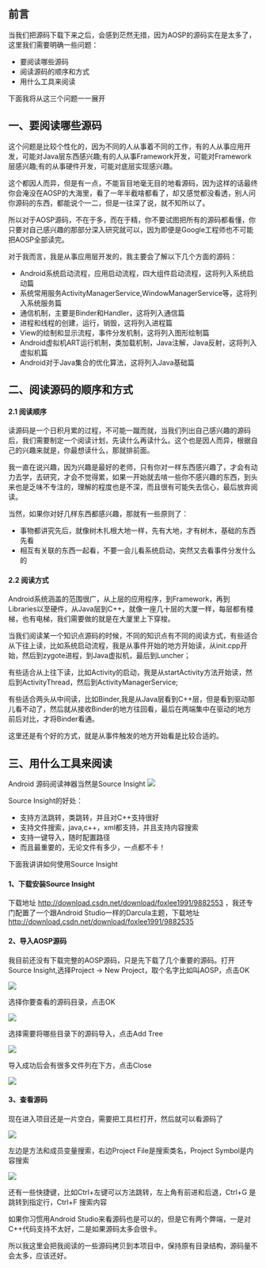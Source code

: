 ## 前言
当我们把源码下载下来之后，会感到茫然无措，因为AOSP的源码实在是太多了，这里我们需要明确一些问题：

* 要阅读哪些源码
* 阅读源码的顺序和方式
* 用什么工具来阅读

下面我将从这三个问题一一展开

## 一、要阅读哪些源码

这个问题是比较个性化的，因为不同的人从事着不同的工作，有的人从事应用开发，可能对Java层东西感兴趣;有的人从事Framework开发，可能对Framework层感兴趣;有的从事硬件开发，可能对底层实现感兴趣。

这个都因人而异，但是有一点，不能盲目地毫无目的地看源码，因为这样的话最终你会淹没在AOSP的大海里，看了一年半截啥都看了，却又感觉都没看透，别人问你源码的东西，都能说个一二，但是一往深了说，就不知所以了。

所以对于AOSP源码，不在于多，而在于精，你不要试图把所有的源码都看懂，你只要对自己感兴趣的那部分深入研究就可以，因为即便是Google工程师也不可能把AOSP全部读完。

对于我而言，我是从事应用层开发的，我主要会了解以下几个方面的源码：

* Android系统启动流程，应用启动流程，四大组件启动流程，这将列入系统启动篇
* 系统常用服务ActivityManagerService,WindowManagerService等，这将列入系统服务篇
* 通信机制，主要是Binder和Handler，这将列入通信篇
* 进程和线程的创建，运行，销毁，这将列入进程篇
* View的绘制和显示流程，事件分发机制，这将列入图形绘制篇
* Android虚拟机ART运行机制，类加载机制，Java注解，Java反射，这将列入虚拟机篇
* Android对于Java集合的优化算法，这将列入Java基础篇

## 二、阅读源码的顺序和方式

#### 2.1 阅读顺序
读源码是一个日积月累的过程，不可能一蹴而就，当我们列出自己感兴趣的源码后，我们需要制定一个阅读计划，先读什么再读什么。这个也是因人而异，根据自己的兴趣来就是，你最想读什么，那就排前面。

我一直在说兴趣，因为兴趣是最好的老师，只有你对一样东西感兴趣了，才会有动力去学，去研究，才会不觉得累，如果一开始就去啃一些你不感兴趣的东西，到头来也是乏味不专注的，理解的程度也是不深，而且很有可能失去信心，最后放弃阅读。

当然，如果你对好几样东西都感兴趣，那就有一些原则了：

* 事物都讲究先后，就像树木扎根大地一样，先有大地，才有树木，基础的东西先看
* 相互有关联的东西一起看，不要一会儿看系统启动，突然又去看事件分发什么的

#### 2.2 阅读方式
Android系统涵盖的范围很广，从上层的应用程序，到Framework，再到Libraries以至硬件，从Java层到C++，就像一座几十层的大厦一样，每层都有楼梯，也有电梯，我们需要做的就是在大厦里上下穿梭。

当我们阅读某一个知识点源码的时候，不同的知识点有不同的阅读方式，有些适合从下往上读，比如系统启动流程，我是从事件开始的地方开始读，从init.cpp开始，然后到zygote进程，到Java虚拟机，最后到Luncher；

有些适合从上往下读，比如Activity的启动，我是从startActivity方法开始读，然后到ActivityThread，然后到ActivityManagerService;

有些适合两头从中间读，比如Binder,我是从Java层看到C++层，但是看到驱动那儿看不动了，然后就从接收Binder的地方往回看，最后在两端集中在驱动的地方前后对比，才将Binder看通。

这里还是有个好的方式，就是从事件触发的地方开始看是比较合适的。

## 三、用什么工具来阅读

Android 源码阅读神器当然是Source Insight 
![](https://user-images.githubusercontent.com/7986735/31375054-e5dba386-add2-11e7-80e0-aa518b10c648.gif)

Source Insight的好处：

* 支持方法跳转，类跳转，并且对C++支持很好
* 支持文件搜索，java,c++，xml都支持，并且支持内容搜索
* 支持一键导入，随时配置路径
* 而且最重要的，无论文件有多少，一点都不卡！

下面我讲讲如何使用Source Insight
#### 1、下载安装Source Insight

下载地址 http://download.csdn.net/download/foxlee1991/9882553 ，我还专门配置了一个跟Android Studio一样的Darcula主题，下载地址 http://download.csdn.net/download/foxlee1991/9882535

#### 2、导入AOSP源码

我目前还没有下载完整的AOSP源码，只是先下载了几个重要的源码。打开Source Insight,选择Project -> New Project，取个名字比如叫AOSP，点击OK

![](http://upload-images.jianshu.io/upload_images/3387045-8412a62d1b79a699.png?imageMogr2/auto-orient/strip%7CimageView2/2/w/1240)

选择你要查看的源码目录，点击OK

![](http://upload-images.jianshu.io/upload_images/3387045-c901bed5d8670ddb.png?imageMogr2/auto-orient/strip%7CimageView2/2/w/1240)

选择需要将哪些目录下的源码导入，点击Add Tree

![](http://upload-images.jianshu.io/upload_images/3387045-5033e5e91f286fa5.png?imageMogr2/auto-orient/strip%7CimageView2/2/w/1240)

导入成功后会有很多文件列在下方，点击Close

![](http://upload-images.jianshu.io/upload_images/3387045-cf873591e37eadb3.png?imageMogr2/auto-orient/strip%7CimageView2/2/w/1240)


#### 3、查看源码
现在进入项目还是一片空白，需要把工具栏打开，然后就可以看源码了

![](http://upload-images.jianshu.io/upload_images/3387045-c80e01b4511ba549.gif?imageMogr2/auto-orient/strip)

左边是方法和成员变量搜索，右边Project File是搜索类名，Project Symbol是内容搜索

![](http://upload-images.jianshu.io/upload_images/3387045-0a23a2fc65603414.png?imageMogr2/auto-orient/strip%7CimageView2/2/w/1240)


还有一些快捷键，比如Ctrl+左键可以方法跳转，左上角有前进和后退，Ctrl+G 是跳转到指定行，Ctrl+F 搜索内容

如果你习惯用Android Studio来看源码也是可以的，但是它有两个弊端，一是对C++代码支持不太好，二是如果源码太多会很卡。

所以我这里会把我阅读的一些源码拷贝到本项目中，保持原有目录结构，源码量不会太多，应该还好。